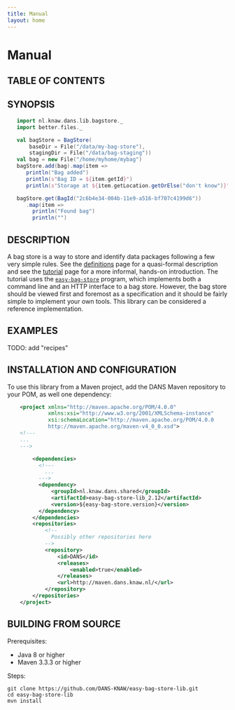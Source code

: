 ```yaml
---
title: Manual
layout: home
---
```


Manual
======

TABLE OF CONTENTS
-----------------

SYNOPSIS
--------

```scala
   import nl.knaw.dans.lib.bagstore._
   import better.files._

   val bagStore = BagStore(
       baseDir = File("/data/my-bag-store"),
       stagingDir = File("/data/bag-staging"))
   val bag = new File("/home/myhome/mybag")
   bagStore.add(bag).map(item =>
      println("Bag added")
      println(s"Bag ID = ${item.getId}")
      println(s"Storage at ${item.getLocation.getOrElse("don't know")}"))

   bagStore.get(BagId("2c6b4e34-004b-11e9-a516-bf707c4199d6"))
      .map(item =>
        println("Found bag")
        println("")


```



DESCRIPTION
-----------
A bag store is a way to store and identify data packages following a few very simple rules. See the [definitions] page
for a quasi-formal description and see the [tutorial] page for a more informal, hands-on introduction. The tutorial uses
the [`easy-bag-store`] program, which implements both a command line and an HTTP interface to a bag store. However, the
bag store should be viewed first and foremost as a specification and it should be fairly simple to implement your own tools.
This library can be considered a reference implementation.

[definitions]: 03_definitions.html
[tutorial]: 04_tutorial.html
[`easy-bag-store`]: https://github.com/DANS-KNAW/easy-bag-store


EXAMPLES
--------
TODO: add "recipes"


INSTALLATION AND CONFIGURATION
------------------------------
To use this library from a Maven project, add the DANS Maven repository to your POM, as well one dependency:

```xml
    <project xmlns="http://maven.apache.org/POM/4.0.0"
             xmlns:xsi="http://www.w3.org/2001/XMLSchema-instance"
             xsi:schemaLocation="http://maven.apache.org/POM/4.0.0
             http://maven.apache.org/maven-v4_0_0.xsd">
    <!---
    ...
    --->

        <dependencies>
          <!---
            ...
          --->
          <dependency>
              <groupId>nl.knaw.dans.shared</groupId>
              <artifactId>easy-bag-store-lib_2.12</artifactId>
              <version>${easy-bag-store.version}</version>
          </dependency>
        </dependencies>
        <repositories>
            <!--
              Possibly other repositories here
            -->
            <repository>
                <id>DANS</id>
                <releases>
                    <enabled>true</enabled>
                </releases>
                <url>http://maven.dans.knaw.nl/</url>
            </repository>
        </repositories>
    </project>
```



BUILDING FROM SOURCE
--------------------

Prerequisites:

* Java 8 or higher
* Maven 3.3.3 or higher

Steps:

    git clone https://github.com/DANS-KNAW/easy-bag-store-lib.git
    cd easy-bag-store-lib
    mvn install
